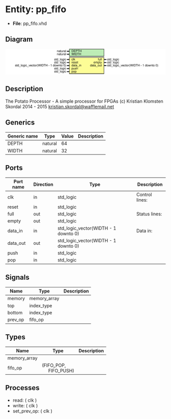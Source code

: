 # Entity: pp_fifo

- **File**: pp_fifo.vhd
## Diagram

![Diagram](pp_fifo.svg "Diagram")
## Description

The Potato Processor - A simple processor for FPGAs
(c) Kristian Klomsten Skordal 2014 - 2015 <kristian.skordal@wafflemail.net>
## Generics

| Generic name | Type    | Value | Description |
| ------------ | ------- | ----- | ----------- |
| DEPTH        | natural | 64    |             |
| WIDTH        | natural | 32    |             |
## Ports

| Port name | Direction | Type                                 | Description    |
| --------- | --------- | ------------------------------------ | -------------- |
| clk       | in        | std_logic                            | Control lines: |
| reset     | in        | std_logic                            |                |
| full      | out       | std_logic                            | Status lines:  |
| empty     | out       | std_logic                            |                |
| data_in   | in        | std_logic_vector(WIDTH - 1 downto 0) | Data in:       |
| data_out  | out       | std_logic_vector(WIDTH - 1 downto 0) |                |
| push      | in        | std_logic                            |                |
| pop       | in        | std_logic                            |                |
## Signals

| Name    | Type         | Description |
| ------- | ------------ | ----------- |
| memory  | memory_array |             |
| top     | index_type   |             |
|  bottom | index_type   |             |
| prev_op | fifo_op      |             |
## Types

| Name         | Type                                                       | Description |
| ------------ | ---------------------------------------------------------- | ----------- |
| memory_array |                                                            |             |
| fifo_op      | (FIFO_POP,<br><span style="padding-left:20px"> FIFO_PUSH)  |             |
## Processes
- read: ( clk )
- write: ( clk )
- set_prev_op: ( clk )
